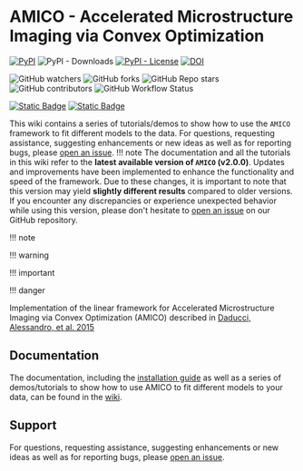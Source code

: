 # AMICO - Accelerated Microstructure Imaging via Convex Optimization
[![PyPI](https://img.shields.io/pypi/v/dmri-amico?label=PyPI&labelColor=%23363D45)](https://pypi.org/project/dmri-amico)
![PyPI - Downloads](https://img.shields.io/pypi/dm/dmri-amico?label=Downloads&labelColor=%23363D45)
[![PyPI - License](https://img.shields.io/pypi/l/dmri-amico?label=License&labelColor=%23363D45)](https://github.com/daducci/AMICO/blob/master/LICENSE)
[![DOI](https://img.shields.io/badge/DOI-10.1016%2Fj.neuroimage.2014.10.026-%23FAB70C?labelColor=%23363D45)](https://doi.org/10.1016/j.neuroimage.2014.10.026)

![GitHub watchers](https://img.shields.io/github/watchers/daducci/AMICO?label=Watchers&logo=github&logoColor=white&labelColor=%23363D45)
![GitHub forks](https://img.shields.io/github/forks/daducci/AMICO?label=Forks&logo=github&logoColor=white&labelColor=%23363D45)
![GitHub Repo stars](https://img.shields.io/github/stars/daducci/AMICO?logo=github&logoColor=white&label=Stars&labelColor=%23363D45)
![GitHub contributors](https://img.shields.io/github/contributors/daducci/AMICO?logo=github&logoColor=white&label=Contributors&labelColor=%23363D45)
![GitHub Workflow Status](https://img.shields.io/github/actions/workflow/status/daducci/AMICO/build_wheels.yml?logo=githubactions&logoColor=white&label=Build%20wheels&labelColor=%23363D45)

[![Static Badge](https://img.shields.io/badge/Follow_%40daducci-white?logo=github&logoColor=%23363D45)](https://github.com/daducci)
[![Static Badge](https://img.shields.io/badge/Follow_%40ADaducci-white?logo=twitter)](https://twitter.com/ADaducci)

This wiki contains a series of tutorials/demos to show how to use the `AMICO` framework to fit different models to the data. For questions, requesting assistance, suggesting enhancements or new ideas as well as for reporting bugs, please [open an issue](https://github.com/daducci/AMICO/issues).
!!! note
    The documentation and all the tutorials in this wiki refer to the __latest available version of `AMICO` (v2.0.0)__. Updates and improvements have been implemented to enhance the functionality and speed of the framework. Due to these changes, it is important to note that this version may yield __slightly different results__ compared to older versions. If you encounter any discrepancies or experience unexpected behavior while using this version, please don't hesitate to [open an issue](https://github.com/daducci/AMICO/issues) on our GitHub repository.

!!! note

!!! warning

!!! important

!!! danger

Implementation of the linear framework for Accelerated Microstructure Imaging via Convex Optimization (AMICO) described in [Daducci, Alessandro, et al. 2015](https://doi.org/10.1016/j.neuroimage.2014.10.026)

## Documentation
The documentation, including the [installation guide](https://github.com/daducci/AMICO/wiki/installation) as well as a series of demos/tutorials to show how to use AMICO to fit different models to your data, can be found in the [wiki](https://github.com/daducci/AMICO/wiki).

## Support
For questions, requesting assistance, suggesting enhancements or new ideas as well as for reporting bugs, please [open an issue](https://github.com/daducci/AMICO/issues).

